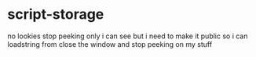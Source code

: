 # script-storage
no lookies stop peeking
only i can see but i need to make it public so i can loadstring from
close the window and stop peeking on my stuff
